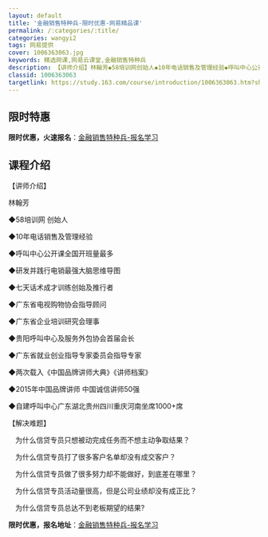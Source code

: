 ```yaml
---
layout: default
title: '金融销售特种兵-限时优惠-网易精品课'
permalink: /:categories/:title/
categories: wangyi2
tags: 网易提供
cover: 1006363063.jpg
keywords: 精选网课,网易云课堂,金融销售特种兵
description: 【讲师介绍】林翰芳◆58培训网创始人◆10年电话销售及管理经验◆呼叫中心公开课全国开班量最多◆研发并践行电销最强大脑思维
classid: 1006363063
targetlink: https://study.163.com/course/introduction/1006363063.htm?share=1&shareId=1025206652&utm_campaign=share&utm_medium=iphoneShare&utm_source=&utm_u=1025206652
---
```


## 限时特惠

**限时优惠，火速报名**：[金融销售特种兵-报名学习](https://study.163.com/course/introduction/1006363063.htm?share=1&shareId=1025206652&utm_campaign=share&utm_medium=iphoneShare&utm_source=&utm_u=1025206652)

## 课程介绍

【讲师介绍】 

林翰芳

◆58培训网  创始人

◆10年电话销售及管理经验

◆呼叫中心公开课全国开班量最多

◆研发并践行电销最强大脑思维导图  

◆七天话术成才训练创始及推行者

◆广东省电视购物协会指导顾问

◆广东省企业培训研究会理事

◆贵阳呼叫中心及服务外包协会首届会长

◆广东省就业创业指导专家委员会指导专家

◆两次载入《中国品牌讲师大典》《讲师档案》

◆2015年中国品牌讲师 中国诚信讲师50强

◆自建呼叫中心广东湖北贵州四川重庆河南坐席1000+席

【解决难题】

　为什么信贷专员只想被动完成任务而不想主动争取结果？

　为什么信贷专员打了很多客户名单却没有成交客户？

　为什么信贷专员做了很多努力却不能做好，到底差在哪里？

　为什么信贷专员活动量很高，但是公司业绩却没有成正比？

　为什么信贷专员总达不到老板期望的结果?

**限时优惠，报名地址**：[金融销售特种兵-报名学习](https://study.163.com/course/introduction/1006363063.htm?share=1&shareId=1025206652&utm_campaign=share&utm_medium=iphoneShare&utm_source=&utm_u=1025206652)

